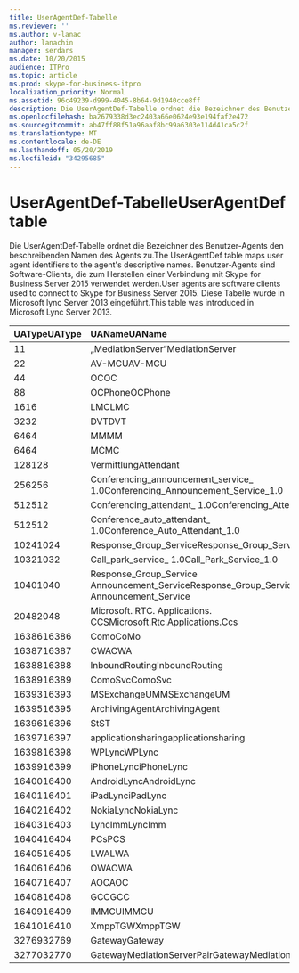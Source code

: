 ```yaml
---
title: UserAgentDef-Tabelle
ms.reviewer: ''
ms.author: v-lanac
author: lanachin
manager: serdars
ms.date: 10/20/2015
audience: ITPro
ms.topic: article
ms.prod: skype-for-business-itpro
localization_priority: Normal
ms.assetid: 96c49239-d999-4045-8b64-9d1940cce8ff
description: Die UserAgentDef-Tabelle ordnet die Bezeichner des Benutzer-Agents den beschreibenden Namen des Agents zu. Benutzer-Agents sind Software-Clients, die zum Herstellen einer Verbindung mit Skype for Business Server 2015 verwendet werden. Diese Tabelle wurde in Microsoft lync Server 2013 eingeführt.
ms.openlocfilehash: ba2679338d3ec2403a66e0624e93e194faf2e472
ms.sourcegitcommit: ab47ff88f51a96aaf8bc99a6303e114d41ca5c2f
ms.translationtype: MT
ms.contentlocale: de-DE
ms.lasthandoff: 05/20/2019
ms.locfileid: "34295685"
---
```

# <a name="useragentdef-table"></a><span data-ttu-id="831dd-105">UserAgentDef-Tabelle</span><span class="sxs-lookup"><span data-stu-id="831dd-105">UserAgentDef table</span></span>
 
<span data-ttu-id="831dd-106">Die UserAgentDef-Tabelle ordnet die Bezeichner des Benutzer-Agents den beschreibenden Namen des Agents zu.</span><span class="sxs-lookup"><span data-stu-id="831dd-106">The UserAgentDef table maps user agent identifiers to the agent's descriptive names.</span></span> <span data-ttu-id="831dd-107">Benutzer-Agents sind Software-Clients, die zum Herstellen einer Verbindung mit Skype for Business Server 2015 verwendet werden.</span><span class="sxs-lookup"><span data-stu-id="831dd-107">User agents are software clients used to connect to Skype for Business Server 2015.</span></span> <span data-ttu-id="831dd-108">Diese Tabelle wurde in Microsoft lync Server 2013 eingeführt.</span><span class="sxs-lookup"><span data-stu-id="831dd-108">This table was introduced in Microsoft Lync Server 2013.</span></span>
  
|<span data-ttu-id="831dd-109">**UAType**</span><span class="sxs-lookup"><span data-stu-id="831dd-109">**UAType**</span></span>|<span data-ttu-id="831dd-110">**UAName**</span><span class="sxs-lookup"><span data-stu-id="831dd-110">**UAName**</span></span>|<span data-ttu-id="831dd-111">**UACategory**</span><span class="sxs-lookup"><span data-stu-id="831dd-111">**UACategory**</span></span>|
|:-----|:-----|:-----|
|<span data-ttu-id="831dd-112">1</span><span class="sxs-lookup"><span data-stu-id="831dd-112">1</span></span>  <br/> |<span data-ttu-id="831dd-113">„MediationServer“</span><span class="sxs-lookup"><span data-stu-id="831dd-113">MediationServer</span></span>  <br/> |<span data-ttu-id="831dd-114">„MediationServer“</span><span class="sxs-lookup"><span data-stu-id="831dd-114">MediationServer</span></span>  <br/> |
|<span data-ttu-id="831dd-115">2</span><span class="sxs-lookup"><span data-stu-id="831dd-115">2</span></span>  <br/> |<span data-ttu-id="831dd-116">AV-MCU</span><span class="sxs-lookup"><span data-stu-id="831dd-116">AV-MCU</span></span>  <br/> |<span data-ttu-id="831dd-117">AV-MCU</span><span class="sxs-lookup"><span data-stu-id="831dd-117">AV-MCU</span></span>  <br/> |
|<span data-ttu-id="831dd-118">4</span><span class="sxs-lookup"><span data-stu-id="831dd-118">4</span></span>  <br/> |<span data-ttu-id="831dd-119">OC</span><span class="sxs-lookup"><span data-stu-id="831dd-119">OC</span></span>  <br/> |<span data-ttu-id="831dd-120">OC</span><span class="sxs-lookup"><span data-stu-id="831dd-120">OC</span></span>  <br/> |
|<span data-ttu-id="831dd-121">8</span><span class="sxs-lookup"><span data-stu-id="831dd-121">8</span></span>  <br/> |<span data-ttu-id="831dd-122">OCPhone</span><span class="sxs-lookup"><span data-stu-id="831dd-122">OCPhone</span></span>  <br/> |<span data-ttu-id="831dd-123">OCPhone</span><span class="sxs-lookup"><span data-stu-id="831dd-123">OCPhone</span></span>  <br/> |
|<span data-ttu-id="831dd-124">16</span><span class="sxs-lookup"><span data-stu-id="831dd-124">16</span></span>  <br/> |<span data-ttu-id="831dd-125">LMC</span><span class="sxs-lookup"><span data-stu-id="831dd-125">LMC</span></span>  <br/> |<span data-ttu-id="831dd-126">LMC</span><span class="sxs-lookup"><span data-stu-id="831dd-126">LMC</span></span>  <br/> |
|<span data-ttu-id="831dd-127">32</span><span class="sxs-lookup"><span data-stu-id="831dd-127">32</span></span>  <br/> |<span data-ttu-id="831dd-128">DVT</span><span class="sxs-lookup"><span data-stu-id="831dd-128">DVT</span></span>  <br/> |<span data-ttu-id="831dd-129">DVT</span><span class="sxs-lookup"><span data-stu-id="831dd-129">DVT</span></span>  <br/> |
|<span data-ttu-id="831dd-130">64</span><span class="sxs-lookup"><span data-stu-id="831dd-130">64</span></span>  <br/> |<span data-ttu-id="831dd-131">MM</span><span class="sxs-lookup"><span data-stu-id="831dd-131">MM</span></span>  <br/> |<span data-ttu-id="831dd-132">MM</span><span class="sxs-lookup"><span data-stu-id="831dd-132">MM</span></span>  <br/> |
|<span data-ttu-id="831dd-133">64</span><span class="sxs-lookup"><span data-stu-id="831dd-133">64</span></span>  <br/> |<span data-ttu-id="831dd-134">MC</span><span class="sxs-lookup"><span data-stu-id="831dd-134">MC</span></span>  <br/> |<span data-ttu-id="831dd-135">MM</span><span class="sxs-lookup"><span data-stu-id="831dd-135">MM</span></span>  <br/> |
|<span data-ttu-id="831dd-136">128</span><span class="sxs-lookup"><span data-stu-id="831dd-136">128</span></span>  <br/> |<span data-ttu-id="831dd-137">Vermittlung</span><span class="sxs-lookup"><span data-stu-id="831dd-137">Attendant</span></span>  <br/> |<span data-ttu-id="831dd-138">Vermittlung</span><span class="sxs-lookup"><span data-stu-id="831dd-138">Attendant</span></span>  <br/> |
|<span data-ttu-id="831dd-139">256</span><span class="sxs-lookup"><span data-stu-id="831dd-139">256</span></span>  <br/> |<span data-ttu-id="831dd-140">Conferencing_announcement_service_ 1.0</span><span class="sxs-lookup"><span data-stu-id="831dd-140">Conferencing_Announcement_Service_1.0</span></span>  <br/> |<span data-ttu-id="831dd-141">CAS</span><span class="sxs-lookup"><span data-stu-id="831dd-141">CAS</span></span>  <br/> |
|<span data-ttu-id="831dd-142">512</span><span class="sxs-lookup"><span data-stu-id="831dd-142">512</span></span>  <br/> |<span data-ttu-id="831dd-143">Conferencing_attendant_ 1.0</span><span class="sxs-lookup"><span data-stu-id="831dd-143">Conferencing_Attendant_1.0</span></span>  <br/> |<span data-ttu-id="831dd-144">CAA</span><span class="sxs-lookup"><span data-stu-id="831dd-144">CAA</span></span>  <br/> |
|<span data-ttu-id="831dd-145">512</span><span class="sxs-lookup"><span data-stu-id="831dd-145">512</span></span>  <br/> |<span data-ttu-id="831dd-146">Conference_auto_attendant_ 1.0</span><span class="sxs-lookup"><span data-stu-id="831dd-146">Conference_Auto_Attendant_1.0</span></span>  <br/> |<span data-ttu-id="831dd-147">CAA</span><span class="sxs-lookup"><span data-stu-id="831dd-147">CAA</span></span>  <br/> |
|<span data-ttu-id="831dd-148">1024</span><span class="sxs-lookup"><span data-stu-id="831dd-148">1024</span></span>  <br/> |<span data-ttu-id="831dd-149">Response_Group_Service</span><span class="sxs-lookup"><span data-stu-id="831dd-149">Response_Group_Service</span></span>  <br/> |<span data-ttu-id="831dd-150">RGS</span><span class="sxs-lookup"><span data-stu-id="831dd-150">RGS</span></span>  <br/> |
|<span data-ttu-id="831dd-151">1032</span><span class="sxs-lookup"><span data-stu-id="831dd-151">1032</span></span>  <br/> |<span data-ttu-id="831dd-152">Call_park_service_ 1.0</span><span class="sxs-lookup"><span data-stu-id="831dd-152">Call_Park_Service_1.0</span></span>  <br/> |<span data-ttu-id="831dd-153">CPS</span><span class="sxs-lookup"><span data-stu-id="831dd-153">CPS</span></span>  <br/> |
|<span data-ttu-id="831dd-154">1040</span><span class="sxs-lookup"><span data-stu-id="831dd-154">1040</span></span>  <br/> |<span data-ttu-id="831dd-155">Response_Group_Service Announcement_Service</span><span class="sxs-lookup"><span data-stu-id="831dd-155">Response_Group_Service Announcement_Service</span></span>  <br/> |<span data-ttu-id="831dd-156">Als</span><span class="sxs-lookup"><span data-stu-id="831dd-156">AS</span></span>  <br/> |
|<span data-ttu-id="831dd-157">2048</span><span class="sxs-lookup"><span data-stu-id="831dd-157">2048</span></span>  <br/> |<span data-ttu-id="831dd-158">Microsoft. RTC. Applications. CCS</span><span class="sxs-lookup"><span data-stu-id="831dd-158">Microsoft.Rtc.Applications.Ccs</span></span>  <br/> |<span data-ttu-id="831dd-159">CCS</span><span class="sxs-lookup"><span data-stu-id="831dd-159">CCS</span></span>  <br/> |
|<span data-ttu-id="831dd-160">16386</span><span class="sxs-lookup"><span data-stu-id="831dd-160">16386</span></span>  <br/> |<span data-ttu-id="831dd-161">Como</span><span class="sxs-lookup"><span data-stu-id="831dd-161">CoMo</span></span>  <br/> |<span data-ttu-id="831dd-162">Como</span><span class="sxs-lookup"><span data-stu-id="831dd-162">CoMo</span></span>  <br/> |
|<span data-ttu-id="831dd-163">16387</span><span class="sxs-lookup"><span data-stu-id="831dd-163">16387</span></span>  <br/> |<span data-ttu-id="831dd-164">CWA</span><span class="sxs-lookup"><span data-stu-id="831dd-164">CWA</span></span>  <br/> |<span data-ttu-id="831dd-165">CWA</span><span class="sxs-lookup"><span data-stu-id="831dd-165">CWA</span></span>  <br/> |
|<span data-ttu-id="831dd-166">16388</span><span class="sxs-lookup"><span data-stu-id="831dd-166">16388</span></span>  <br/> |<span data-ttu-id="831dd-167">InboundRouting</span><span class="sxs-lookup"><span data-stu-id="831dd-167">InboundRouting</span></span>  <br/> |<span data-ttu-id="831dd-168">InboundRouting</span><span class="sxs-lookup"><span data-stu-id="831dd-168">InboundRouting</span></span>  <br/> |
|<span data-ttu-id="831dd-169">16389</span><span class="sxs-lookup"><span data-stu-id="831dd-169">16389</span></span>  <br/> |<span data-ttu-id="831dd-170">ComoSvc</span><span class="sxs-lookup"><span data-stu-id="831dd-170">ComoSvc</span></span>  <br/> |<span data-ttu-id="831dd-171">ComoSvc</span><span class="sxs-lookup"><span data-stu-id="831dd-171">ComoSvc</span></span>  <br/> |
|<span data-ttu-id="831dd-172">16393</span><span class="sxs-lookup"><span data-stu-id="831dd-172">16393</span></span>  <br/> |<span data-ttu-id="831dd-173">MSExchangeUM</span><span class="sxs-lookup"><span data-stu-id="831dd-173">MSExchangeUM</span></span>  <br/> |<span data-ttu-id="831dd-174">ExUM</span><span class="sxs-lookup"><span data-stu-id="831dd-174">ExUM</span></span>  <br/> |
|<span data-ttu-id="831dd-175">16395</span><span class="sxs-lookup"><span data-stu-id="831dd-175">16395</span></span>  <br/> |<span data-ttu-id="831dd-176">ArchivingAgent</span><span class="sxs-lookup"><span data-stu-id="831dd-176">ArchivingAgent</span></span>  <br/> |<span data-ttu-id="831dd-177">ARCHAGENT</span><span class="sxs-lookup"><span data-stu-id="831dd-177">ARCHAGENT</span></span>  <br/> |
|<span data-ttu-id="831dd-178">16396</span><span class="sxs-lookup"><span data-stu-id="831dd-178">16396</span></span>  <br/> |<span data-ttu-id="831dd-179">St</span><span class="sxs-lookup"><span data-stu-id="831dd-179">ST</span></span>  <br/> |<span data-ttu-id="831dd-180">St</span><span class="sxs-lookup"><span data-stu-id="831dd-180">ST</span></span>  <br/> |
|<span data-ttu-id="831dd-181">16397</span><span class="sxs-lookup"><span data-stu-id="831dd-181">16397</span></span>  <br/> |<span data-ttu-id="831dd-182">applicationsharing</span><span class="sxs-lookup"><span data-stu-id="831dd-182">applicationsharing</span></span>  <br/> |<span data-ttu-id="831dd-183">ASMCU</span><span class="sxs-lookup"><span data-stu-id="831dd-183">ASMCU</span></span>  <br/> |
|<span data-ttu-id="831dd-184">16398</span><span class="sxs-lookup"><span data-stu-id="831dd-184">16398</span></span>  <br/> |<span data-ttu-id="831dd-185">WPLync</span><span class="sxs-lookup"><span data-stu-id="831dd-185">WPLync</span></span>  <br/> |<span data-ttu-id="831dd-186">WPLync</span><span class="sxs-lookup"><span data-stu-id="831dd-186">WPLync</span></span>  <br/> |
|<span data-ttu-id="831dd-187">16399</span><span class="sxs-lookup"><span data-stu-id="831dd-187">16399</span></span>  <br/> |<span data-ttu-id="831dd-188">iPhoneLync</span><span class="sxs-lookup"><span data-stu-id="831dd-188">iPhoneLync</span></span>  <br/> |<span data-ttu-id="831dd-189">iPhoneLync</span><span class="sxs-lookup"><span data-stu-id="831dd-189">iPhoneLync</span></span>  <br/> |
|<span data-ttu-id="831dd-190">16400</span><span class="sxs-lookup"><span data-stu-id="831dd-190">16400</span></span>  <br/> |<span data-ttu-id="831dd-191">AndroidLync</span><span class="sxs-lookup"><span data-stu-id="831dd-191">AndroidLync</span></span>  <br/> |<span data-ttu-id="831dd-192">AndroidLync</span><span class="sxs-lookup"><span data-stu-id="831dd-192">AndroidLync</span></span>  <br/> |
|<span data-ttu-id="831dd-193">16401</span><span class="sxs-lookup"><span data-stu-id="831dd-193">16401</span></span>  <br/> |<span data-ttu-id="831dd-194">iPadLync</span><span class="sxs-lookup"><span data-stu-id="831dd-194">iPadLync</span></span>  <br/> |<span data-ttu-id="831dd-195">iPadLync</span><span class="sxs-lookup"><span data-stu-id="831dd-195">iPadLync</span></span>  <br/> |
|<span data-ttu-id="831dd-196">16402</span><span class="sxs-lookup"><span data-stu-id="831dd-196">16402</span></span>  <br/> |<span data-ttu-id="831dd-197">NokiaLync</span><span class="sxs-lookup"><span data-stu-id="831dd-197">NokiaLync</span></span>  <br/> |<span data-ttu-id="831dd-198">NokiaLync</span><span class="sxs-lookup"><span data-stu-id="831dd-198">NokiaLync</span></span>  <br/> |
|<span data-ttu-id="831dd-199">16403</span><span class="sxs-lookup"><span data-stu-id="831dd-199">16403</span></span>  <br/> |<span data-ttu-id="831dd-200">LyncImm</span><span class="sxs-lookup"><span data-stu-id="831dd-200">LyncImm</span></span>  <br/> |<span data-ttu-id="831dd-201">LyncImm</span><span class="sxs-lookup"><span data-stu-id="831dd-201">LyncImm</span></span>  <br/> |
|<span data-ttu-id="831dd-202">16404</span><span class="sxs-lookup"><span data-stu-id="831dd-202">16404</span></span>  <br/> |<span data-ttu-id="831dd-203">PCs</span><span class="sxs-lookup"><span data-stu-id="831dd-203">PCS</span></span>  <br/> |<span data-ttu-id="831dd-204">PCs</span><span class="sxs-lookup"><span data-stu-id="831dd-204">PCS</span></span>  <br/> |
|<span data-ttu-id="831dd-205">16405</span><span class="sxs-lookup"><span data-stu-id="831dd-205">16405</span></span>  <br/> |<span data-ttu-id="831dd-206">LWA</span><span class="sxs-lookup"><span data-stu-id="831dd-206">LWA</span></span>  <br/> |<span data-ttu-id="831dd-207">LWA</span><span class="sxs-lookup"><span data-stu-id="831dd-207">LWA</span></span>  <br/> |
|<span data-ttu-id="831dd-208">16406</span><span class="sxs-lookup"><span data-stu-id="831dd-208">16406</span></span>  <br/> |<span data-ttu-id="831dd-209">OWA</span><span class="sxs-lookup"><span data-stu-id="831dd-209">OWA</span></span>  <br/> |<span data-ttu-id="831dd-210">OWA</span><span class="sxs-lookup"><span data-stu-id="831dd-210">OWA</span></span>  <br/> |
|<span data-ttu-id="831dd-211">16407</span><span class="sxs-lookup"><span data-stu-id="831dd-211">16407</span></span>  <br/> |<span data-ttu-id="831dd-212">AOC</span><span class="sxs-lookup"><span data-stu-id="831dd-212">AOC</span></span>  <br/> |<span data-ttu-id="831dd-213">AOC</span><span class="sxs-lookup"><span data-stu-id="831dd-213">AOC</span></span>  <br/> |
|<span data-ttu-id="831dd-214">16408</span><span class="sxs-lookup"><span data-stu-id="831dd-214">16408</span></span>  <br/> |<span data-ttu-id="831dd-215">GCC</span><span class="sxs-lookup"><span data-stu-id="831dd-215">GCC</span></span>  <br/> |<span data-ttu-id="831dd-216">GCC</span><span class="sxs-lookup"><span data-stu-id="831dd-216">GCC</span></span>  <br/> |
|<span data-ttu-id="831dd-217">16409</span><span class="sxs-lookup"><span data-stu-id="831dd-217">16409</span></span>  <br/> |<span data-ttu-id="831dd-218">IMMCU</span><span class="sxs-lookup"><span data-stu-id="831dd-218">IMMCU</span></span>  <br/> |<span data-ttu-id="831dd-219">IMMCU</span><span class="sxs-lookup"><span data-stu-id="831dd-219">IMMCU</span></span>  <br/> |
|<span data-ttu-id="831dd-220">16410</span><span class="sxs-lookup"><span data-stu-id="831dd-220">16410</span></span>  <br/> |<span data-ttu-id="831dd-221">XmppTGW</span><span class="sxs-lookup"><span data-stu-id="831dd-221">XmppTGW</span></span>  <br/> |<span data-ttu-id="831dd-222">XmppGateway</span><span class="sxs-lookup"><span data-stu-id="831dd-222">XmppGateway</span></span>  <br/> |
|<span data-ttu-id="831dd-223">32769</span><span class="sxs-lookup"><span data-stu-id="831dd-223">32769</span></span>  <br/> |<span data-ttu-id="831dd-224">Gateway</span><span class="sxs-lookup"><span data-stu-id="831dd-224">Gateway</span></span>  <br/> |<span data-ttu-id="831dd-225">Gateway</span><span class="sxs-lookup"><span data-stu-id="831dd-225">Gateway</span></span>  <br/> |
|<span data-ttu-id="831dd-226">32770</span><span class="sxs-lookup"><span data-stu-id="831dd-226">32770</span></span>  <br/> |<span data-ttu-id="831dd-227">GatewayMediationServerPair</span><span class="sxs-lookup"><span data-stu-id="831dd-227">GatewayMediationServerPair</span></span>  <br/> |<span data-ttu-id="831dd-228">GatewayMediationServerPair</span><span class="sxs-lookup"><span data-stu-id="831dd-228">GatewayMediationServerPair</span></span>  <br/> |
   

